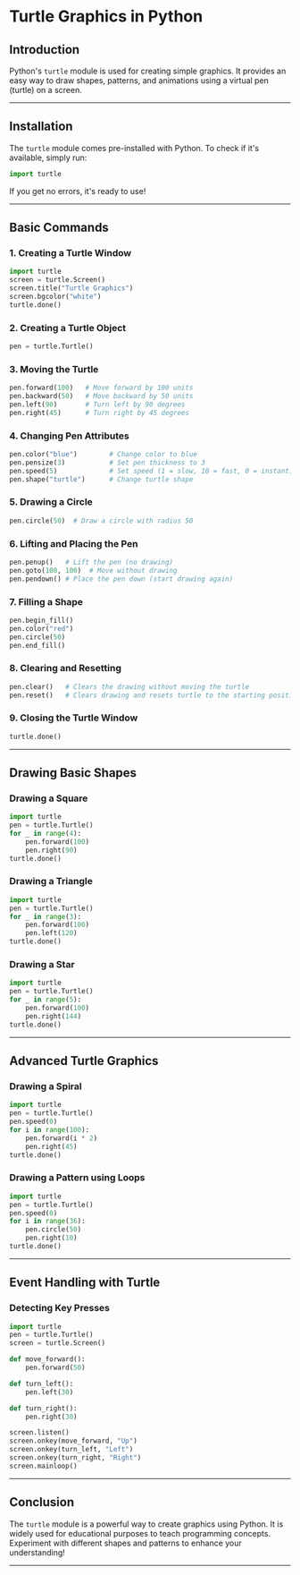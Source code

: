 # Turtle Graphics in Python

## Introduction
Python's `turtle` module is used for creating simple graphics. It provides an easy way to draw shapes, patterns, and animations using a virtual pen (turtle) on a screen.

---

## Installation
The `turtle` module comes pre-installed with Python. To check if it's available, simply run:

```python
import turtle
```

If you get no errors, it's ready to use!

---

## Basic Commands
### 1. Creating a Turtle Window
```python
import turtle
screen = turtle.Screen()
screen.title("Turtle Graphics")
screen.bgcolor("white")
turtle.done()
```

### 2. Creating a Turtle Object
```python
pen = turtle.Turtle()
```

### 3. Moving the Turtle
```python
pen.forward(100)   # Move forward by 100 units
pen.backward(50)   # Move backward by 50 units
pen.left(90)       # Turn left by 90 degrees
pen.right(45)      # Turn right by 45 degrees
```

### 4. Changing Pen Attributes
```python
pen.color("blue")        # Change color to blue
pen.pensize(3)           # Set pen thickness to 3
pen.speed(5)             # Set speed (1 = slow, 10 = fast, 0 = instant)
pen.shape("turtle")      # Change turtle shape
```

### 5. Drawing a Circle
```python
pen.circle(50)  # Draw a circle with radius 50
```

### 6. Lifting and Placing the Pen
```python
pen.penup()   # Lift the pen (no drawing)
pen.goto(100, 100)  # Move without drawing
pen.pendown() # Place the pen down (start drawing again)
```

### 7. Filling a Shape
```python
pen.begin_fill()
pen.color("red")
pen.circle(50)
pen.end_fill()
```

### 8. Clearing and Resetting
```python
pen.clear()   # Clears the drawing without moving the turtle
pen.reset()   # Clears drawing and resets turtle to the starting position
```

### 9. Closing the Turtle Window
```python
turtle.done()
```

---

## Drawing Basic Shapes
### Drawing a Square
```python
import turtle
pen = turtle.Turtle()
for _ in range(4):
    pen.forward(100)
    pen.right(90)
turtle.done()
```

### Drawing a Triangle
```python
import turtle
pen = turtle.Turtle()
for _ in range(3):
    pen.forward(100)
    pen.left(120)
turtle.done()
```

### Drawing a Star
```python
import turtle
pen = turtle.Turtle()
for _ in range(5):
    pen.forward(100)
    pen.right(144)
turtle.done()
```

---

## Advanced Turtle Graphics
### Drawing a Spiral
```python
import turtle
pen = turtle.Turtle()
pen.speed(0)
for i in range(100):
    pen.forward(i * 2)
    pen.right(45)
turtle.done()
```

### Drawing a Pattern using Loops
```python
import turtle
pen = turtle.Turtle()
pen.speed(0)
for i in range(36):
    pen.circle(50)
    pen.right(10)
turtle.done()
```

---

## Event Handling with Turtle
### Detecting Key Presses
```python
import turtle
pen = turtle.Turtle()
screen = turtle.Screen()

def move_forward():
    pen.forward(50)

def turn_left():
    pen.left(30)

def turn_right():
    pen.right(30)

screen.listen()
screen.onkey(move_forward, "Up")
screen.onkey(turn_left, "Left")
screen.onkey(turn_right, "Right")
screen.mainloop()
```

---

## Conclusion
The `turtle` module is a powerful way to create graphics using Python. It is widely used for educational purposes to teach programming concepts. Experiment with different shapes and patterns to enhance your understanding!

---


